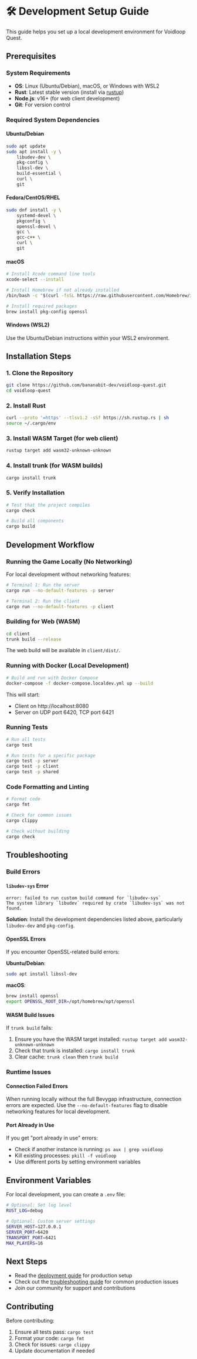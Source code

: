 # 🛠️ Development Setup Guide

This guide helps you set up a local development environment for Voidloop Quest.

## Prerequisites

### System Requirements
- **OS**: Linux (Ubuntu/Debian), macOS, or Windows with WSL2
- **Rust**: Latest stable version (install via [rustup](https://rustup.rs/))
- **Node.js**: v16+ (for web client development)
- **Git**: For version control

### Required System Dependencies

#### Ubuntu/Debian
```bash
sudo apt update
sudo apt install -y \
    libudev-dev \
    pkg-config \
    libssl-dev \
    build-essential \
    curl \
    git
```

#### Fedora/CentOS/RHEL
```bash
sudo dnf install -y \
    systemd-devel \
    pkgconfig \
    openssl-devel \
    gcc \
    gcc-c++ \
    curl \
    git
```

#### macOS
```bash
# Install Xcode command line tools
xcode-select --install

# Install Homebrew if not already installed
/bin/bash -c "$(curl -fsSL https://raw.githubusercontent.com/Homebrew/install/HEAD/install.sh)"

# Install required packages
brew install pkg-config openssl
```

#### Windows (WSL2)
Use the Ubuntu/Debian instructions within your WSL2 environment.

## Installation Steps

### 1. Clone the Repository
```bash
git clone https://github.com/bananabit-dev/voidloop-quest.git
cd voidloop-quest
```

### 2. Install Rust
```bash
curl --proto '=https' --tlsv1.2 -sSf https://sh.rustup.rs | sh
source ~/.cargo/env
```

### 3. Install WASM Target (for web client)
```bash
rustup target add wasm32-unknown-unknown
```

### 4. Install trunk (for WASM builds)
```bash
cargo install trunk
```

### 5. Verify Installation
```bash
# Test that the project compiles
cargo check

# Build all components
cargo build
```

## Development Workflow

### Running the Game Locally (No Networking)

For local development without networking features:

```bash
# Terminal 1: Run the server
cargo run --no-default-features -p server

# Terminal 2: Run the client
cargo run --no-default-features -p client
```

### Building for Web (WASM)
```bash
cd client
trunk build --release
```

The web build will be available in `client/dist/`.

### Running with Docker (Local Development)
```bash
# Build and run with Docker Compose
docker-compose -f docker-compose.localdev.yml up --build
```

This will start:
- Client on http://localhost:8080
- Server on UDP port 6420, TCP port 6421

### Running Tests
```bash
# Run all tests
cargo test

# Run tests for a specific package
cargo test -p server
cargo test -p client
cargo test -p shared
```

### Code Formatting and Linting
```bash
# Format code
cargo fmt

# Check for common issues
cargo clippy

# Check without building
cargo check
```

## Troubleshooting

### Build Errors

#### `libudev-sys` Error
```
error: failed to run custom build command for `libudev-sys`
The system library `libudev` required by crate `libudev-sys` was not found.
```

**Solution**: Install the development dependencies listed above, particularly `libudev-dev` and `pkg-config`.

#### OpenSSL Errors
If you encounter OpenSSL-related build errors:

**Ubuntu/Debian**:
```bash
sudo apt install libssl-dev
```

**macOS**:
```bash
brew install openssl
export OPENSSL_ROOT_DIR=/opt/homebrew/opt/openssl
```

#### WASM Build Issues
If `trunk build` fails:
1. Ensure you have the WASM target installed: `rustup target add wasm32-unknown-unknown`
2. Check that trunk is installed: `cargo install trunk`
3. Clear cache: `trunk clean` then `trunk build`

### Runtime Issues

#### Connection Failed Errors
When running locally without the full Bevygap infrastructure, connection errors are expected. Use the `--no-default-features` flag to disable networking features for local development.

#### Port Already in Use
If you get "port already in use" errors:
- Check if another instance is running: `ps aux | grep voidloop`
- Kill existing processes: `pkill -f voidloop`
- Use different ports by setting environment variables

## Environment Variables

For local development, you can create a `.env` file:

```bash
# Optional: Set log level
RUST_LOG=debug

# Optional: Custom server settings
SERVER_HOST=127.0.0.1
SERVER_PORT=6420
TRANSPORT_PORT=6421
MAX_PLAYERS=16
```

## Next Steps

- Read the [deployment guide](docs/deployment.md) for production setup
- Check out the [troubleshooting guide](setup.sh) for common production issues
- Join our community for support and contributions

## Contributing

Before contributing:
1. Ensure all tests pass: `cargo test`
2. Format your code: `cargo fmt`
3. Check for issues: `cargo clippy`
4. Update documentation if needed